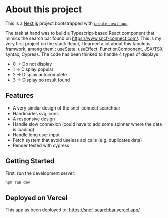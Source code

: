 # About this project

This is a [Next.js](https://nextjs.org/) project bootstrapped with [`create-next-app`](https://github.com/vercel/next.js/tree/canary/packages/create-next-app).

The task at hand was to build a Typescript-based React component that mimics the search bar found on https://www.sncf-connect.com/.
This is my very first project on the stack React, I learned a lot about this fabulous framwork, among them : useState, useEffect, FunctionComponent, JSX/TSX syntax, Cypress.
The code has been thinked to handle 4 types of displays :
- 0 -> Do not display
- 1 -> Display popular
- 2 -> Display autocomplete
- 3 -> Display no result found

## Features

- A very similar design of the sncf-connect searchbar
- Handmades svg icons
- A responsive design
- Handle slow connexion (could have to add some spinner where the data is loading)
- Handle long user input
- Fetch system that avoid useless api calls (e.g. duplicates data)
- Render tested with cypress


## Getting Started

First, run the development server:

```bash
npm run dev
```

## Deployed on Vercel

This app as been deployed to: https://sncf-searchbar.vercel.app/
